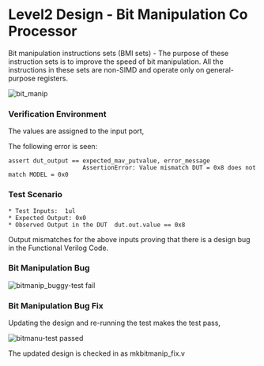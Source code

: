 # Level2 Design - Bit Manipulation Co Processor 

Bit manipulation instructions sets (BMI sets) - The purpose of these instruction sets is to improve the speed of bit manipulation. All the instructions in these sets 
are non-SIMD and operate only on general-purpose registers.

![bit_manip](https://user-images.githubusercontent.com/88897605/182021873-17ac8bfe-6082-4a4a-b259-4cfba3ff7704.png)

### Verification Environment

The values are assigned to the input port,

The following error is seen:

```
assert dut_output == expected_mav_putvalue, error_message
                     AssertionError: Value mismatch DUT = 0x8 does not match MODEL = 0x0
```

### Test Scenario

```
* Test Inputs:  1ul
* Expected Output: 0x0
* Observed Output in the DUT  dut.out.value == 0x8
```

Output mismatches for the above inputs proving that there is a design bug in the Functional Verilog Code.

### Bit Manipulation Bug

![bitmanip_buggy-test fail](https://user-images.githubusercontent.com/83152452/182036445-9a0d2696-17f7-46c1-b0c9-c70502fa08ad.png)

### Bit Manipulation Bug Fix

Updating the design and re-running the test makes the test pass,

![bitmanu-test passed](https://user-images.githubusercontent.com/83152452/182036446-85f1577e-d057-4689-8fd6-fc9f8586b733.png)


The updated design is checked in as mkbitmanip_fix.v
